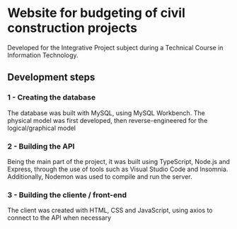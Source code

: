 # Website for budgeting of civil construction projects

Developed for the Integrative Project subject during a Technical Course in Information Technology.

## Development steps

### 1 - Creating the database

The database was built with MySQL, using MySQL Workbench. The physical model was first developed, then reverse-engineered for the logical/graphical model

### 2 - Building the API

Being the main part of the project, it was built using TypeScript, Node.js and Express, through the use of tools such as Visual Studio Code and Insomnia. Additionally, Nodemon was used to compile and run the server.

### 3 - Building the cliente / front-end

The client was created with HTML, CSS and JavaScript, using axios to connect to the API when necessary
